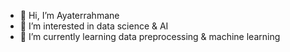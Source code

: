 - 👋 Hi, I’m Ayaterrahmane
- 👀 I’m interested in data science & AI
- 🌱 I’m currently learning data preprocessing & machine learning
  

